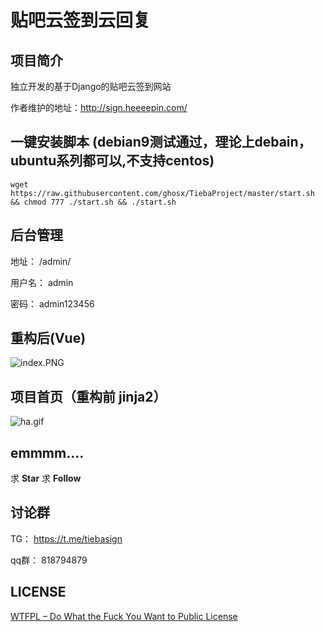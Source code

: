 # 贴吧云签到云回复

## 项目简介

独立开发的基于Django的贴吧云签到网站

作者维护的地址：http://sign.heeeepin.com/

## 一键安装脚本 (debian9测试通过，理论上debain，ubuntu系列都可以,不支持centos)

``wget https://raw.githubusercontent.com/ghosx/TiebaProject/master/start.sh && chmod 777 ./start.sh && ./start.sh
``
## 后台管理

地址： /admin/

用户名： admin

密码： admin123456
 
## 重构后(Vue)

![index.PNG](https://i.loli.net/2019/11/29/K6TlhREPIjQsp3A.png)


## 项目首页（重构前 jinja2）
![ha.gif](https://i.loli.net/2018/08/16/5b7556bb2ce4e.png)

## emmmm.... 

求 **Star** 求 **Follow**

## 讨论群

TG： https://t.me/tiebasign

qq群： 818794879

## LICENSE

[WTFPL – Do What the Fuck You Want to Public License](http://www.wtfpl.net/about/)
